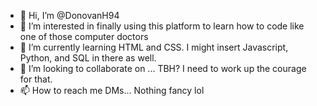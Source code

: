 - 👋 Hi, I’m @DonovanH94
- 👀 I’m interested in finally using this platform to learn how to code like one of those computer doctors
- 🌱 I’m currently learning HTML and CSS. I might insert Javascript, Python, and SQL in there as well.
- 💞️ I’m looking to collaborate on ... TBH? I need to work up the courage for that.
- 📫 How to reach me DMs... Nothing fancy lol

<!---
DonovanH94/DonovanH94 is a ✨ special ✨ repository because its `README.md` (this file) appears on your GitHub profile.
You can click the Preview link to take a look at your changes.
--->
